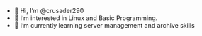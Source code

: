 - 👋 Hi, I’m @crusader290
- 👀 I’m interested in Linux and Basic Programming.
- 🌱 I’m currently learning server management and archive skills


